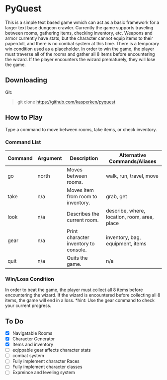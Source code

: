 # PyQuest
This is a simple text based game wmich can act as a basic framework for a larger text base dungeon crawler. Currently the game supports traveling between rooms, gathering items, checking inventory, etc. Weapons and armor currently have stats, but the character cannot equip items to their paperdoll, and there is no combat system at this time. There is a temporary win condition used as a placeholder. In order to win the game, the player must traverse all of the rooms and gather all 8 items before encountering the wizard. If the player encounters the wizard prematurely, they will lose the game.

## Downloading
Git:
>git clone https://github.com/kasperken/pyquest

## How to Play
Type a command to move between rooms, take items, or check inventory.

### Command List
| Command | Argument | Description | Alternative Commands/Aliases |
| ----------- | ----------- | ------------------------------------|-------------------------|
| go | north | Moves between rooms. | walk, run, travel, move |
| take | n/a | Moves item from room to inventory. | grab, get |
| look | n/a | Describes the current room. | describe, where, location, room, area, place |
| gear | n/a | Print character inventory to console. | inventory, bag, equipment, items |
| quit | n/a | Quits the game. | n/a |

### Win/Loss Condition
In order to beat the game, the player must collect all 8 items before encountering the wizard. If the wizard is encountered before collecting all 8 items, the game will end in a loss. *hint: Use the gear command to check your current progress.

## To Do
- [x] Navigatable Rooms
- [x] Character Generator
- [x] Items and inventory
- [ ] eqippable gear affects character stats
- [ ] combat system
- [ ] Fully implement character Races
- [ ] Fully implement character classes
- [ ] Expreince and leveling system
